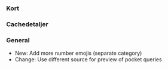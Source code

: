 ### Kort

### Cachedetaljer

### General
- New: Add more number emojis (separate category)
- Change: Use different source for preview of pocket queries
